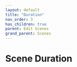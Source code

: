 ```yaml
---
layout: default
title: "Duration"
nav_order: 3
has_children: true
parent: Edit Scenes
grand_parent: Scenes
---
```


# Scene Duration
